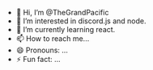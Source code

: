 - 👋 Hi, I’m @TheGrandPacific
- 👀 I’m interested in discord.js and node.
- 🌱 I’m currently learning react.
- 📫 How to reach me...
- 😄 Pronouns: ...
- ⚡ Fun fact: ...

<!---
TheGrandPacific/TheGrandPacific is a ✨ special ✨ repository because its `README.md` (this file) appears on your GitHub profile.
You can click the Preview link to take a look at your changes.
--->
